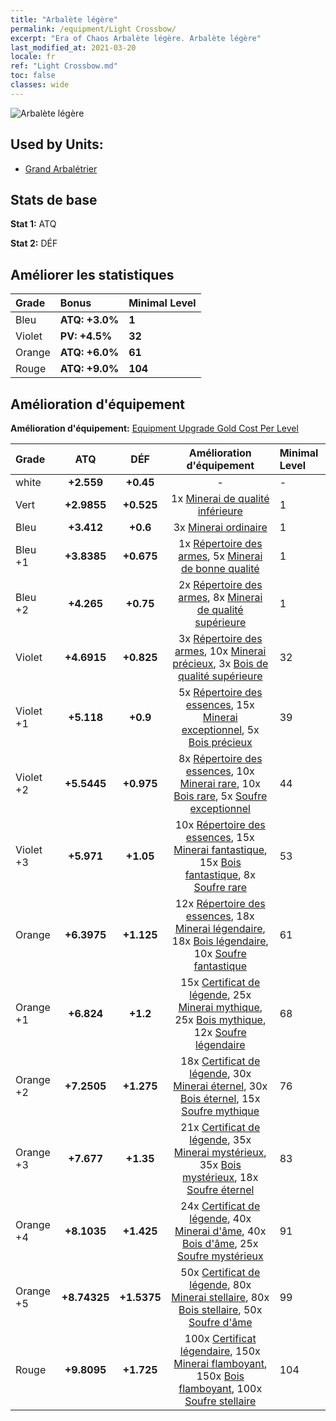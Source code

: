 ```yaml
---
title: "Arbalète légère"
permalink: /equipment/Light Crossbow/
excerpt: "Era of Chaos Arbalète légère. Arbalète légère"
last_modified_at: 2021-03-20
locale: fr
ref: "Light Crossbow.md"
toc: false
classes: wide
---
```


  ![Arbalète légère](/images/e/e_1021.png)

## Used by Units:

* [Grand Arbalétrier](/fr/units/Marksman/) 


## Stats de base
 **Stat 1:** ATQ

 **Stat 2:** DÉF

## Améliorer les statistiques

  |     Grade    |   Bonus | Minimal Level | 
  |:-------------|:--------|:--------------| 
  | Bleu | **ATQ: +3.0%** | **1** | 
  | Violet | **PV: +4.5%** | **32** | 
  | Orange | **ATQ: +6.0%** | **61** | 
  | Rouge | **ATQ: +9.0%** | **104** | 


## Amélioration d'équipement
 **Amélioration d'équipement:** [Equipment Upgrade Gold Cost Per Level](/equipment/EquipmentUpgradeCostPerLevel/) 

  |          Grade      | ATQ | DÉF | Amélioration d'équipement | Minimal Level |
  |:--------------------|:---------:|:---------:|:----------------:|:--------------|
  | white | **+2.559** | **+0.45** | - | - |
  | Vert | **+2.9855** | **+0.525** | 1x [Minerai de qualité inférieure](/fr/Items/mat_1/) | 1 |
  | Bleu | **+3.412** | **+0.6** | 3x [Minerai ordinaire](/fr/Items/mat_6/) | 1 |
  | Bleu +1 | **+3.8385** | **+0.675** | 1x [Répertoire des armes](/fr/Items/mat_18/), 5x [Minerai de bonne qualité](/fr/Items/mat_12/) | 1 |
  | Bleu +2 | **+4.265** | **+0.75** | 2x [Répertoire des armes](/fr/Items/mat_25/), 8x [Minerai de qualité supérieure](/fr/Items/mat_19/) | 1 |
  | Violet | **+4.6915** | **+0.825** | 3x [Répertoire des armes](/fr/Items/mat_32/), 10x [Minerai précieux](/fr/Items/mat_26/), 3x [Bois de qualité supérieure](/fr/Items/mat_20/) | 32 |
  | Violet +1 | **+5.118** | **+0.9** | 5x [Répertoire des essences](/fr/Items/mat_39/), 15x [Minerai exceptionnel](/fr/Items/mat_33/), 5x [Bois précieux](/fr/Items/mat_27/) | 39 |
  | Violet +2 | **+5.5445** | **+0.975** | 8x [Répertoire des essences](/fr/Items/mat_46/), 10x [Minerai rare](/fr/Items/mat_40/), 10x [Bois rare](/fr/Items/mat_41/), 5x [Soufre exceptionnel](/fr/Items/mat_36/) | 44 |
  | Violet +3 | **+5.971** | **+1.05** | 10x [Répertoire des essences](/fr/Items/mat_53/), 15x [Minerai fantastique](/fr/Items/mat_47/), 15x [Bois fantastique](/fr/Items/mat_48/), 8x [Soufre rare](/fr/Items/mat_43/) | 53 |
  | Orange | **+6.3975** | **+1.125** | 12x [Répertoire des essences](/fr/Items/mat_60/), 18x [Minerai légendaire](/fr/Items/mat_54/), 18x [Bois légendaire](/fr/Items/mat_55/), 10x [Soufre fantastique](/fr/Items/mat_50/) | 61 |
  | Orange +1 | **+6.824** | **+1.2** | 15x [Certificat de légende](/fr/Items/mat_67/), 25x [Minerai mythique](/fr/Items/mat_61/), 25x [Bois mythique](/fr/Items/mat_62/), 12x [Soufre légendaire](/fr/Items/mat_57/) | 68 |
  | Orange +2 | **+7.2505** | **+1.275** | 18x [Certificat de légende](/fr/Items/mat_74/), 30x [Minerai éternel](/fr/Items/mat_68/), 30x [Bois éternel](/fr/Items/mat_69/), 15x [Soufre mythique](/fr/Items/mat_64/) | 76 |
  | Orange +3 | **+7.677** | **+1.35** | 21x [Certificat de légende](/fr/Items/mat_81/), 35x [Minerai mystérieux](/fr/Items/mat_75/), 35x [Bois mystérieux](/fr/Items/mat_76/), 18x [Soufre éternel](/fr/Items/mat_71/) | 83 |
  | Orange +4 | **+8.1035** | **+1.425** | 24x [Certificat de légende](/fr/Items/mat_88/), 40x [Minerai d'âme](/fr/Items/mat_82/), 40x [Bois d'âme](/fr/Items/mat_83/), 25x [Soufre mystérieux](/fr/Items/mat_78/) | 91 |
  | Orange +5 | **+8.74325** | **+1.5375** | 50x [Certificat de légende](/fr/Items/mat_95/), 80x [Minerai stellaire](/fr/Items/mat_89/), 80x [Bois stellaire](/fr/Items/mat_90/), 50x [Soufre d'âme](/fr/Items/mat_85/) | 99 |
  | Rouge | **+9.8095** | **+1.725** | 100x [Certificat légendaire](/fr/Items/mat_102/), 150x [Minerai flamboyant](/fr/Items/mat_96/), 150x [Bois flamboyant](/fr/Items/mat_97/), 100x [Soufre stellaire](/fr/Items/mat_92/) | 104 |

